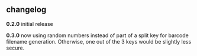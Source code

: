 
## changelog

**0.2.0** initial release

**0.3.0** now using random numbers instead of part of a split key for
barcode filename generation. Otherwise, one out of the 3 keys would
be slightly less secure.
